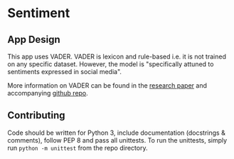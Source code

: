 # Sentiment

## App Design
This app uses VADER. VADER is lexicon and rule-based i.e. it is not
trained on any specific dataset. However, the model is "specifically
attuned to sentiments expressed in social media".

More information on VADER can be found in the [research paper][1] and
accompanying [github repo][2].

## Contributing
Code should be written for Python 3, include documentation (docstrings & comments), follow PEP 8 and pass all unittests.
To run the unittests, simply run `python -m unittest` from the repo directory.


[1]: http://comp.social.gatech.edu/papers/icwsm14.vader.hutto.pdf
[2]: https://github.com/cjhutto/vaderSentiment